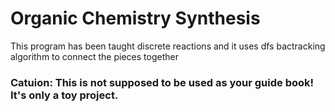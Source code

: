 # Organic Chemistry Synthesis

This program has been taught discrete reactions and it uses dfs bactracking algorithm to connect the pieces together

### Catuion: This is not supposed to be used as your guide book! It's only a toy project.
